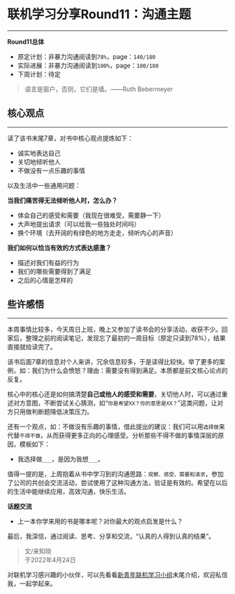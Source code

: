 # 联机学习分享Round11：沟通主题

----



**Round11总体**

- 原定计划：非暴力沟通阅读到`78%`，page：`140/180`
- 实际进展：非暴力沟通阅读到`100%`，page：`180/180`
- 下周计划：待定

> 语言是窗户，否则，它们是墙。——Ruth Bebermeyer

## 核心观点

---

读了该书末尾7章，对书中核心观点提炼如下：

- 诚实地表达自己
- 关切地倾听他人
- 不做没有一点乐趣的事情

以及生活中一些通用问题：

**当我们痛苦得无法倾听他人时，怎么办？**

- 体会自己的感受和需要（我现在很难受，需要静一下）
- 大声地提出请求（可以给我一些独处时间吗）
- 换个环境（去开阔的有绿色的地方走走，倾听内心的声音）

**我们如何以恰当有效的方式表达感激？**

- 描述对我们有益的行为
- 我们的哪些需要得到了满足
- 之后的心情是怎样的

## 些许感悟

---

本周事情比较多，今天周日上班，晚上又参加了读书会的分享活动，收获不少。回家后，整理之前的阅读笔记，发现忘了最初的一周目标（原定只读到78%），结果直接就给读完了。

该书后面7章的信息对个人来讲，冗余信息较多，于是读得比较快。举了更多的案例，如：我们为什么会愤怒？理由：需要没有得到满足。本质都是前文核心论点的反复。

核心中的核心还是如何搞清楚**自己或他人的感受和需要**，关切他人时，可以通过重述对方意图，不断尝试关心猜测，如“`你是希望XX？你的意思是XX？`”这类问题，让对方只用做判断题降低决策压力。

还有一个观点，如：不做没有乐趣的事情，借此提出的建议：我们可以用`选择做`来代替`不得不做`，从而获得更多正向的心理感受。分析那些不得不做的事情深层的原因，模板如下：

- 我选择做`___`，是因为我想`___`。

值得一提的是，上周抱着从书中学习到的沟通思路：`观察、感受、需要和请求`，参加了公司的共创会交流活动，尝试使用了这种沟通方法，验证是有效的。希望在以后的生活中能继续应用，高效沟通，快乐生活。

**话题交流**

- 上一本你学来用的书是哪本呢？对你最大的观点启发是什么？

最后，我深信，通过阅读、思考、分享和交流，“认真的人得到认真的结果”。


> 文/来知晓<br>
> 于2022年4月24日

对联机学习感兴趣的小伙伴，可以先看看[新青年联机学习小组](https://mp.weixin.qq.com/s/OPAk9hOXBMbsdS_sKsvB9g)末尾介绍，欢迎私信我，一起学起来。


